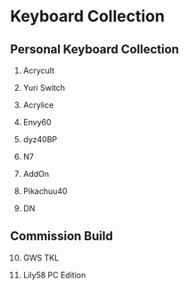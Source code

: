 # Keyboard Collection
## Personal Keyboard Collection

1. Acrycult


2. Yuri Switch


3. Acrylice


4. Envy60


5. dyz40BP


6. N7


7. AddOn


8. Pikachuu40


9. DN 


## Commission Build

10. GWS TKL


11. Lily58 PC Edition